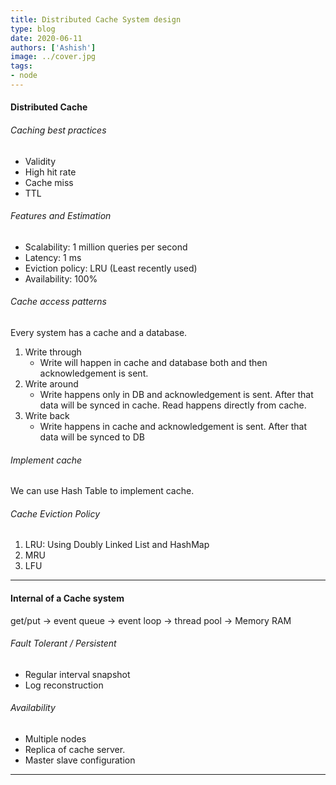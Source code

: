 ```yaml
---
title: Distributed Cache System design
type: blog
date: 2020-06-11
authors: ['Ashish']
image: ../cover.jpg
tags:
- node
---
```

#### Distributed Cache

###### Caching best practices
- Validity
- High hit rate
- Cache miss
- TTL

###### Features and Estimation
- Scalability: 1 million queries per second
- Latency: 1 ms
- Eviction policy: LRU (Least recently used)
- Availability: 100%

###### Cache access patterns
Every system has a cache and a database. 
1. Write through
    - Write will happen in cache and database both and then acknowledgement is sent.
2. Write around
    - Write happens only in DB and acknowledgement is sent. After that data will be synced in cache. Read happens directly from cache.
3. Write back
    - Write happens in cache and acknowledgement is sent. After that data will be synced to DB

###### Implement cache
We can use Hash Table to implement cache.

###### Cache Eviction Policy
1. LRU: Using Doubly Linked List and HashMap
2. MRU
3. LFU

---
#### Internal of a Cache system
get/put -> event queue -> event loop -> thread pool -> Memory RAM

###### Fault Tolerant / Persistent
- Regular interval snapshot
- Log reconstruction

###### Availability
- Multiple nodes
- Replica of cache server.
- Master slave configuration

---